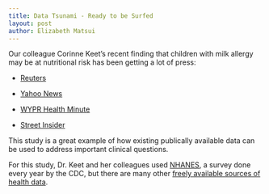 ```yaml
---
title: Data Tsunami - Ready to be Surfed
layout: post
author: Elizabeth Matsui
---
```



Our colleague Corinne Keet’s recent finding that children with milk allergy may be at nutritional risk has been getting a lot of press:
 
* [Reuters](http://www.reuters.com/article/2014/10/21/us-milk-substitutes-vitamin-d-idUSKCN0IA23B20141021)
 
* [Yahoo News](http://news.yahoo.com/milk-substitutes-might-not-kids-enough-vitamin-d-170935908.html)
 
* [WYPR Health Minute](http://podcasts.hopkinsmedicine.org/2014/11/21/november-27-2014-milk-avoidance/)
 
* [Street Insider](http://www.streetinsider.com/Press+Releases/Children+with+Milk+Allergy+May+Be+at+Significant+Nutritional+Risks/9908472.html)
 

This study is a great example of how existing publically available
data can be used to address important clinical questions.

For this study, Dr. Keet and her colleagues used [NHANES](http://www.cdc.gov/nchs/nhanes.htm), a survey done every year by the CDC, but there are many other [freely available sources of health data](http://www.cdc.gov/nchs/).
 
 


